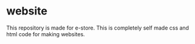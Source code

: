 # website
This repository is made for e-store. This is completely self made css and html code for making websites.
